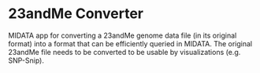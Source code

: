 23andMe Converter
=================

MIDATA app for converting a 23andMe genome data file (in its original format) into a format that can be efficiently queried in MIDATA. The original 23andMe file needs to be converted to be usable by visualizations (e.g. SNP-Snip).